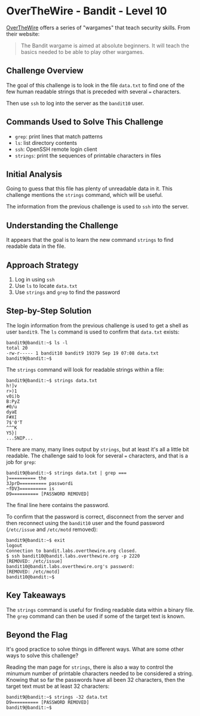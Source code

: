 # OverTheWire - Bandit - Level 10

[OverTheWire](https://overthewire.org) offers a series of "wargames" that teach
security skills. From their website:

> The Bandit wargame is aimed at absolute beginners. It will teach the basics
> needed to be able to play other wargames.

## Challenge Overview

The goal of this challenge is to look in the file `data.txt` to find one of the
few human readable strings that is preceded with several `=` characters.

Then use `ssh` to log into the server as the `bandit10` user.

## Commands Used to Solve This Challenge

- `grep`: print lines that match patterns
- `ls`: list directory contents
- `ssh`: OpenSSH remote login client
- `strings`: print the sequences of printable characters in files

## Initial Analysis

Going to guess that this file has plenty of unreadable data in it. This
challenge mentions the `strings` command, which will be useful.

The information from the previous challenge is used to `ssh` into the
server.

## Understanding the Challenge

It appears that the goal is to learn the new command `strings` to find readable
data in the file.

## Approach Strategy

1. Log in using `ssh`
1. Use `ls` to locate `data.txt`
1. Use `strings` and `grep` to find the password

## Step-by-Step Solution

The login information from the previous challenge is used to get a shell as user
`bandit9`. The `ls` command is used to confirm that `data.txt` exists:

```
bandit9@bandit:~$ ls -l
total 20
-rw-r----- 1 bandit10 bandit9 19379 Sep 19 07:08 data.txt
bandit9@bandit:~$
```

The `strings` command will look for readable strings within a file:

```
bandit9@bandit:~$ strings data.txt
h!]v
r>)1
v0i)b
B:PyZ
#0/u
dyaE
F#X[
7$'0'T
^^^K
Y5}|
...SNIP...
```

There are many, many lines output by `strings`, but at least it's all a little
bit readable. The challenge said to look for several `=` characters, and that is
a job for `grep`:

```
bandit9@bandit:~$ strings data.txt | grep ===
}========== the
3JprD========== passwordi
~fDV3========== is
D9========== [PASSWORD REMOVED]
```

The final line here contains the password.

To confirm that the password is correct, disconnect from the server and then
reconnect using the `bandit10` user and the found password (`/etc/issue` and
`/etc/motd` removed):

```
bandit9@bandit:~$ exit
logout
Connection to bandit.labs.overthewire.org closed.
$ ssh bandit10@bandit.labs.overthewire.org -p 2220
[REMOVED: /etc/issue]
bandit10@bandit.labs.overthewire.org's password:
[REMOVED: /etc/motd]
bandit10@bandit:~$
```

## Key Takeaways

The `strings` command is useful for finding readable data within a binary file.
The `grep` command can then be used if some of the target text is known.

## Beyond the Flag

It's good practice to solve things in different ways. What are some other ways
to solve this challenge?

Reading the man page for `strings`, there is also a way to control the minumum
number of printable characters needed to be considered a string. Knowing that so
far the passwords have all been 32 characters, then the target text must be at
least 32 characters:

```
bandit9@bandit:~$ strings -32 data.txt
D9========== [PASSWORD REMOVED]
bandit9@bandit:~$
```
